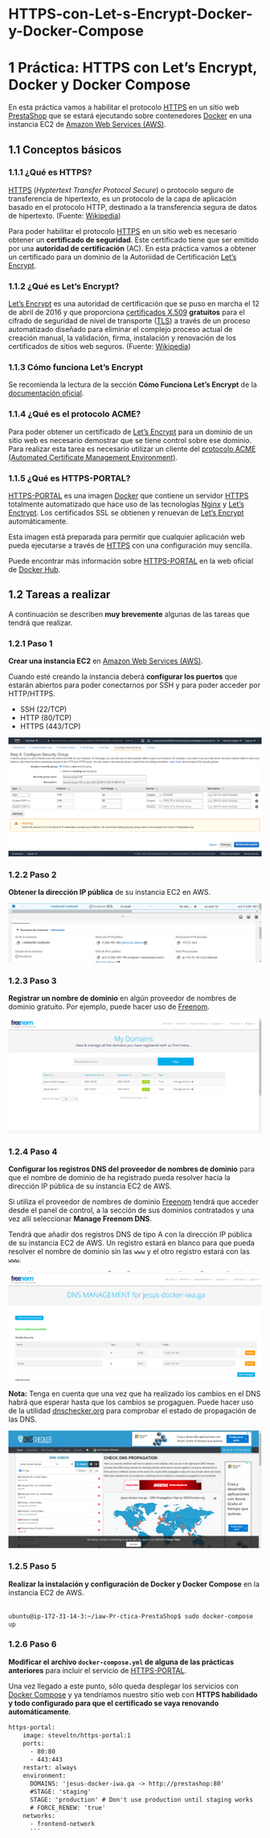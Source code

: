# HTTPS-con-Let-s-Encrypt-Docker-y-Docker-Compose
<h1 id="práctica-https-con-lets-encrypt-docker-y-docker-compose"><span class="header-section-number">1</span> Práctica: HTTPS con Let’s Encrypt, Docker y Docker Compose</h1>
<p>En esta práctica vamos a habilitar el protocolo <a href="https://es.wikipedia.org/wiki/Protocolo_seguro_de_transferencia_de_hipertexto">HTTPS</a> en un sitio web <a href="https://wordpress.org">PrestaShop</a> que se estará ejecutando sobre contenedores <a href="https://www.docker.com">Docker</a> en una instancia EC2 de <a href="https://aws.amazon.com/es/ec2/">Amazon Web Services (AWS)</a>.</p>
<h2 id="conceptos-básicos"><span class="header-section-number">1.1</span> Conceptos básicos</h2>
<h3 id="qué-es-https"><span class="header-section-number">1.1.1</span> ¿Qué es HTTPS?</h3>
<p><a href="https://es.wikipedia.org/wiki/Protocolo_seguro_de_transferencia_de_hipertexto">HTTPS</a> (<em>Hyptertext Transfer Protocol Secure</em>) o protocolo seguro de transferencia de hipertexto, es un protocolo de la capa de aplicación basado en el protocolo HTTP, destinado a la transferencia segura de datos de hipertexto. (Fuente: <a href="https://es.wikipedia.org/wiki/Protocolo_seguro_de_transferencia_de_hipertexto">Wikipedia</a>)</p>
<p>Para poder habilitar el protocolo <a href="https://es.wikipedia.org/wiki/Protocolo_seguro_de_transferencia_de_hipertexto">HTTPS</a> en un sitio web es necesario obtener un <strong>certificado de seguridad</strong>. Este certificado tiene que ser emitido por una <strong>autoridad de certificación</strong> (AC). En esta práctica vamos a obtener un certificado para un dominio de la Autoriidad de Certificación <a href="https://letsencrypt.org">Let’s Encrypt</a>.</p>
<h3 id="qué-es-lets-encrypt"><span class="header-section-number">1.1.2</span> ¿Qué es Let’s Encrypt?</h3>
<p><a href="https://letsencrypt.org">Let’s Encrypt</a>​ es una autoridad de certificación que se puso en marcha el 12 de abril de 2016 y que proporciona <a href="https://es.wikipedia.org/wiki/X.509">certificados X.509</a> <strong>gratuitos</strong> para el cifrado de seguridad de nivel de transporte (<a href="https://es.wikipedia.org/wiki/Seguridad_de_la_capa_de_transporte">TLS</a>) a través de un proceso automatizado diseñado para eliminar el complejo proceso actual de creación manual, la validación, firma, instalación y renovación de los certificados de sitios web seguros. (Fuente: <a href="https://es.wikipedia.org/wiki/Let%27s_Encrypt">Wikipedia</a>)</p>
<h3 id="cómo-funciona-lets-encrypt"><span class="header-section-number">1.1.3</span> Cómo funciona Let’s Encrypt</h3>
<p>Se recomienda la lectura de la sección <strong>Cómo Funciona Let’s Encrypt</strong> de la <a href="https://letsencrypt.org/es/how-it-works/">documentación oficial</a>.</p>
<h3 id="qué-es-el-protocolo-acme"><span class="header-section-number">1.1.4</span> ¿Qué es el protocolo ACME?</h3>
<p>Para poder obtener un certificado de <a href="https://letsencrypt.org">Let’s Encrypt</a> para un dominio de un sitio web es necesario demostrar que se tiene control sobre ese dominio. Para realizar esta tarea es necesario utilizar un cliente del <a href="https://en.wikipedia.org/wiki/Automated_Certificate_Management_Environment">protocolo ACME (Automated Certificate Management Environment)</a>.</p>
<h3 id="qué-es-https-portal"><span class="header-section-number">1.1.5</span> ¿Qué es HTTPS-PORTAL?</h3>
<p><a href="https://hub.docker.com/r/steveltn/https-portal/">HTTPS-PORTAL</a> es una imagen <a href="https://www.docker.com">Docker</a> que contiene un servidor <a href="https://es.wikipedia.org/wiki/Protocolo_seguro_de_transferencia_de_hipertexto">HTTPS</a> totalmente automatizado que hace uso de las tecnologías <a href="https://nginx.org/en/">Nginx</a> y <a href="https://letsencrypt.org">Let’s Enctrypt</a>. Los certificados SSL se obtienen y renuevan de <a href="https://letsencrypt.org">Let’s Encrypt</a> automáticamente.</p>
<p>Esta imagen está preparada para permitir que cualquier aplicación web pueda ejecutarse a través de <a href="https://es.wikipedia.org/wiki/Protocolo_seguro_de_transferencia_de_hipertexto">HTTPS</a> con una configuración muy sencilla.</p>
<p>Puede encontrar más información sobre <a href="https://hub.docker.com/r/steveltn/https-portal/">HTTPS-PORTAL</a> en la web oficial de <a href="https://hub.docker.com/r/steveltn/https-portal/">Docker Hub</a>.</p>

<h2 id="tareas-a-realizar"><span class="header-section-number">1.2</span> Tareas a realizar</h2>
<p>A continuación se describen <strong>muy brevemente</strong> algunas de las tareas que tendrá que realizar.</p>
<h3 id="paso-1"><span class="header-section-number">1.2.1</span> Paso 1</h3>
<p><strong>Crear una instancia EC2</strong> en <a href="https://wordpress.org">Amazon Web Services (AWS)</a>.</p>
<p>Cuando esté creando la instancia deberá <strong>configurar los puertos</strong> que estarán abiertos para poder conectarnos por SSH y para poder acceder por HTTP/HTTPS.</p>
<ul>
<li>SSH (22/TCP)</li>
<li>HTTP (80/TCP)</li>
<li>HTTPS (443/TCP)</li>
</ul>

![imagen](https://github.com/jesus2307/HTTPS-con-Let-s-Encrypt-Docker-y-Docker-Compose/blob/main/imagen/Captura1.PNG "imagen")

<h3 id="paso-2"><span class="header-section-number">1.2.2</span> Paso 2</h3>
<p><strong>Obtener la dirección IP pública</strong> de su instancia EC2 en AWS.</p>

![imagen](https://github.com/jesus2307/HTTPS-con-Let-s-Encrypt-Docker-y-Docker-Compose/blob/main/imagen/Captura2.PNG "imagen")

<h3 id="paso-3"><span class="header-section-number">1.2.3</span> Paso 3</h3>
<p><strong>Registrar un nombre de dominio</strong> en algún proveedor de nombres de dominio gratuito. Por ejemplo, puede hacer uso de <a href="http://www.freenom.com/">Freenom</a>.</p>

![imagen](https://github.com/jesus2307/HTTPS-con-Let-s-Encrypt-Docker-y-Docker-Compose/blob/main/imagen/Captura3.PNG "imagen")

<h3 id="paso-4"><span class="header-section-number">1.2.4</span> Paso 4</h3>
<p><strong>Configurar los registros DNS del proveedor de nombres de dominio</strong> para que el nombre de dominio de ha registrado pueda resolver hacia la dirección IP pública de su instancia EC2 de AWS.</p>
<p>Si utiliza el proveedor de nombres de dominio <a href="http://www.freenom.com/">Freenom</a> tendrá que acceder desde el panel de control, a la sección de sus dominios contratados y una vez allí seleccionar <strong>Manage Freenom DNS</strong>.</p>
<p>Tendrá que añadir dos registros DNS de tipo A con la dirección IP pública de su instancia EC2 de AWS. Un registro estará en blanco para que pueda resolver el nombre de dominio sin las <code>www</code> y el otro registro estará con las <code>www</code>.</p>


![imagen](https://github.com/jesus2307/HTTPS-con-Let-s-Encrypt-Docker-y-Docker-Compose/blob/main/imagen/Captura4.PNG "imagen")


<p><strong>Nota:</strong> Tenga en cuenta que una vez que ha realizado los cambios en el DNS habrá que esperar hasta que los cambios se progaguen. Puede hacer uso de la utilidad <a href="https://dnschecker.org/">dnschecker.org</a> para comprobar el estado de propagación de las DNS.</p>

![imagen](https://github.com/jesus2307/HTTPS-con-Let-s-Encrypt-Docker-y-Docker-Compose/blob/main/imagen/Captura5.PNG "imagen")

<h3 id="paso-5"><span class="header-section-number">1.2.5</span> Paso 5</h3>
<p><strong>Realizar la instalación y configuración de Docker y Docker Compose</strong> en la instancia EC2 de AWS.</p>

```

ubuntu@ip-172-31-14-3:~/iaw-Pr-ctica-PrestaShop$ sudo docker-compose up

```

<h3 id="paso-6"><span class="header-section-number">1.2.6</span> Paso 6</h3>
<p><strong>Modificar el archivo <code>docker-compose.yml</code> de alguna de las prácticas anteriores</strong> para incluir el servicio de <a href="https://hub.docker.com/r/steveltn/https-portal/">HTTPS-PORTAL</a>.</p>
<p>Una vez llegado a este punto, sólo queda desplegar los servicios con <a href="https://docs.docker.com/compose/">Docker Compose</a> y ya tendríamos nuestro sitio web con <strong>HTTPS habilidado y todo configurado para que el certificado se vaya renovando automáticamente</strong>.</p>

```
https-portal:
    image: steveltn/https-portal:1
    ports:
      - 80:80
      - 443:443
    restart: always
    environment:
      DOMAINS: 'jesus-docker-iwa.ga -> http://prestashop:80'
      #STAGE: 'staging'
      STAGE: 'production' # Don't use production until staging works
      # FORCE_RENEW: 'true'
    networks: 
      - frontend-network
      ```
      
